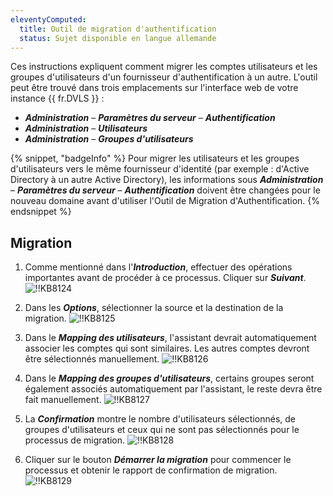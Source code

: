```yaml
---
eleventyComputed:
  title: Outil de migration d'authentification
  status: Sujet disponible en langue allemande
---
```

Ces instructions expliquent comment migrer les comptes utilisateurs et les groupes d'utilisateurs d'un fournisseur d'authentification à un autre. L'outil peut être trouvé dans trois emplacements sur l'interface web de votre instance {{ fr.DVLS }} :
* ***Administration*** – ***Paramètres du serveur*** – ***Authentification***
* ***Administration*** – ***Utilisateurs***
* ***Administration*** – ***Groupes d'utilisateurs***

{% snippet, "badgeInfo" %}
Pour migrer les utilisateurs et les groupes d'utilisateurs vers le même fournisseur d'identité (par exemple : d'Active Directory à un autre Active Directory), les informations sous ***Administration*** – ***Paramètres du serveur*** – ***Authentification*** doivent être changées pour le nouveau domaine avant d'utiliser l'Outil de Migration d'Authentification.
{% endsnippet %}

## Migration
1. Comme mentionné dans l'***Introduction***, effectuer des opérations importantes avant de procéder à ce processus. Cliquer sur ***Suivant***.
![!!KB8124](https://cdnweb.devolutions.net/docs/docs_en_kb_KB8124.png)

1. Dans les ***Options***, sélectionner la source et la destination de la migration.
![!!KB8125](https://cdnweb.devolutions.net/docs/docs_en_kb_KB8125.png)

1. Dans le ***Mapping des utilisateurs***, l'assistant devrait automatiquement associer les comptes qui sont similaires. Les autres comptes devront être sélectionnés manuellement.
![!!KB8126](https://cdnweb.devolutions.net/docs/docs_en_kb_KB8126.png)

1. Dans le ***Mapping des groupes d'utilisateurs***, certains groupes seront également associés automatiquement par l'assistant, le reste devra être fait manuellement.
![!!KB8127](https://cdnweb.devolutions.net/docs/docs_en_kb_KB8127.png)

1. La ***Confirmation*** montre le nombre d'utilisateurs sélectionnés, de groupes d'utilisateurs et ceux qui ne sont pas sélectionnés pour le processus de migration.
![!!KB8128](https://cdnweb.devolutions.net/docs/docs_en_kb_KB8128.png)

1. Cliquer sur le bouton ***Démarrer la migration*** pour commencer le processus et obtenir le rapport de confirmation de migration.
![!!KB8129](https://cdnweb.devolutions.net/docs/docs_en_kb_KB8129.png)
